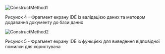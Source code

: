 ![ConstructMethod1](https://github.com/oleksandrblazhko/ai-215-korchakovskij/blob/with-laboratory-work-9/3-SoftwareConstruction/2-IDE/ConstructMethod1.jpg)

<div>
    <p>Рисунок 4 - Фрагмент екрану IDE із валідацією даних та методом додавання документу до бази даних</p>
</div>

![ConstructMethod2](https://github.com/oleksandrblazhko/ai-215-korchakovskij/blob/with-laboratory-work-9/3-SoftwareConstruction/2-IDE/ConstructMMethod2.jpg)

<div>
    <p>Рисунок 5 - Фрагмент екрану IDE із функцією для виведення відповідної помилки для користувача</p>
</div>
